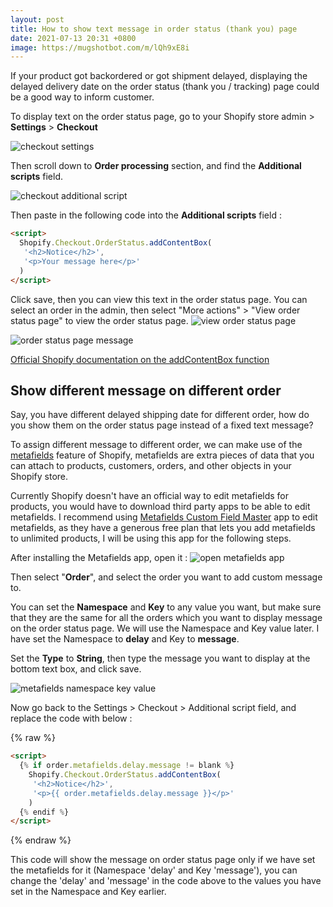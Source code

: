 ```yaml
---
layout: post
title: How to show text message in order status (thank you) page
date: 2021-07-13 20:31 +0800
image: https://mugshotbot.com/m/lQh9xE8i
---
```


If your product got backordered or got shipment delayed, displaying the delayed delivery date on the order status (thank you / tracking) page could be a good way to inform customer.

To display text on the order status page, go to your Shopify store admin > **Settings** > **Checkout**

![checkout settings](https://img.yagisoftware.com/3-how-to-show-text-message-in-order-status-page/checkout_script_1.png)

Then scroll down to **Order processing** section, and find the **Additional scripts** field.

![checkout additional script](https://img.yagisoftware.com/3-how-to-show-text-message-in-order-status-page/checkout_script_2.png)


Then paste in the following code into the **Additional scripts** field : 

```html
<script>
  Shopify.Checkout.OrderStatus.addContentBox(
   '<h2>Notice</h2>',
   '<p>Your message here</p>'
  )
</script>

```

Click save, then you can view this text in the order status page. You can select an order in the admin, then select "More actions" > "View order status page" to view the order status page.
![view order status page](https://img.yagisoftware.com/3-how-to-show-text-message-in-order-status-page/view_order_status.png)

![order status page message](https://img.yagisoftware.com/3-how-to-show-text-message-in-order-status-page/message.png)

[Official Shopify documentation on the addContentBox function](https://help.shopify.com/en/manual/orders/status-tracking/customize-order-status/order-status-javascript-asset)

## Show different message on different order
Say, you have different delayed shipping date for different order, how do you show them on the order status page instead of a fixed text message?


To assign different message to different order, we can make use of the [metafields](https://www.shopify.my/partners/blog/110057030-using-metafields-in-your-shopify-theme) feature of Shopify, metafields are extra pieces of data that you can attach to products, customers, orders, and other objects in your Shopify store.

Currently Shopify doesn't have an official way to edit metafields for products, you would have to download third party apps to be able to edit metafields. I recommend using [Metafields Custom Field Master](https://apps.shopify.com/metafields-manager-by-hulkapps?) app to edit metafields, as they have a generous free plan that lets you add metafields to unlimited products, I will be using this app for the following steps.



After installing the Metafields app, open it :
![open metafields app](https://img.yagisoftware.com/2-how-to-hide-products-from-search-in-shopify-store/mt1.png)



Then select "**Order**", and select the order you want to add custom message to.

You can set the **Namespace** and **Key** to any value you want, but make sure that they are the same for all the orders which you want to display message on the order status page. We will use the Namespace and Key value later. I have set the Namespace to **delay** and Key to **message**.

Set the **Type** to **String**, then type the message you want to display at the bottom text box, and click save.

![metafields namespace key value](https://img.yagisoftware.com/3-how-to-show-text-message-in-order-status-page/metafield_value.png)


Now go back to the Settings > Checkout > Additional script field, and replace the code with below : 


{% raw %}
```html
<script>
  {% if order.metafields.delay.message != blank %}
    Shopify.Checkout.OrderStatus.addContentBox(
     '<h2>Notice</h2>',
     '<p>{{ order.metafields.delay.message }}</p>'
    )
  {% endif %}
</script>

```
{% endraw %}

This code will show the message on order status page only if we have set the metafields for it (Namespace 'delay' and Key 'message'), you can change the 'delay' and 'message' in the code above to the values you have set in the Namespace and Key earlier.
